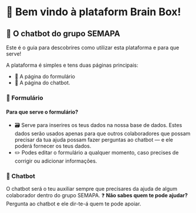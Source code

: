 # 👋 Bem vindo à plataform Brain Box! 
## 🤖 O chatbot do grupo SEMAPA

Este é o guia para descobrires como utilizar esta plataforma e para que serve!

A plataforma é simples e tens duas páginas principais:
- 📄 A página do formulário
- 💬 A página do chatbot.

### 📄 Formulário
#### Para que serve o formulário?
- 🗃️  Serve para inserires os teus dados na nossa base de dados.
Estes dados serão usados apenas para que outros colaboradores que possam precisar da tua ajuda possam fazer perguntas ao chatbot — e ele poderá fornecer os teus dados.
- ✏️ Podes editar o formulário a qualquer momento, caso precises de corrigir ou adicionar informações.

### 💬 Chatbot
O chatbot será o teu auxiliar sempre que precisares da ajuda de algum colaborador dentro do grupo SEMAPA.
❓ **Não sabes quem te pode ajudar?** Pergunta ao chatbot e ele dir-te-á quem te pode apoiar.

